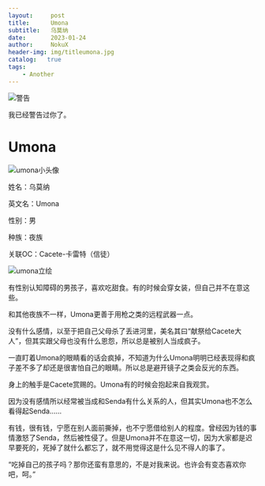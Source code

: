 ```yaml
---
layout:     post
title:      Umona
subtitle:   乌莫纳
date:       2023-01-24
author:     NokuX
header-img: img/titleumona.jpg
catalog:   true
tags:
    - Another
---
```


![警告]({{site.baseurl}}/img-post/bushi.png)

我已经警告过你了。

# Umona

![umona小头像]({{site.baseurl}}/img-post/umona.jpg)

姓名：乌莫纳

英文名：Umona

性别：男

种族：夜族

关联OC：Cacete-卡雷特（信徒）

![umona立绘]({{site.baseurl}}/img-post/umona.png)

有性别认知障碍的男孩子，喜欢吃甜食。有的时候会穿女装，但自己并不在意这些。

和其他夜族不一样，Umona更善于用枪之类的远程武器一点。

没有什么感情，以至于把自己父母杀了丢进河里，美名其曰“献祭给Cacete大人”，但其实跟父母也没有什么恩怨，所以总是被别人当成疯子。

一直盯着Umona的眼睛看的话会疯掉，不知道为什么Umona明明已经表现得和疯子差不多了却还是很害怕自己的眼睛。所以总是避开镜子之类会反光的东西。

身上的触手是Cacete赏赐的。Umona有的时候会抱起来自我观赏。

因为没有感情所以经常被当成和Senda有什么关系的人，但其实Umona也不怎么看得起Senda……

有钱，很有钱，宁愿在别人面前撕掉，也不宁愿借给别人的程度。曾经因为钱的事情激怒了Senda，然后被性侵了。但是Umona并不在意这一切，因为大家都是迟早要死的，死掉了就什么都忘了，就不用觉得这是什么见不得人的事了。

“吃掉自己的孩子吗？那你还蛮有意思的，不是对我来说。也许会有变态喜欢你吧，呵。”

